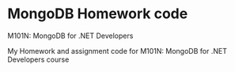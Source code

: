 # MongoDB Homework code
M101N: MongoDB for .NET Developers

My Homework and assignment code for M101N: MongoDB for .NET Developers course
